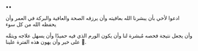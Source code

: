 ••


ادعوا لأخي بأن يبشرنا الله بعافيته 
وأن يرزقه الصحة والعافية والبركة في العمر 
وأن يحفظه الله من كل سوء 

وأن يجعل نتيجة فحصه مُبشرة لنا وأن يكون الورم الذي فيه حميدًا وأن يسهل علاجه ويتمَّه على خير وأن يهون هذه الفترة علينا 🥺.